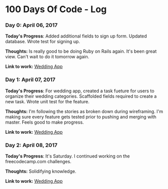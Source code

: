  # 100 Days Of Code - Log

### Day 0: April 06, 2017 

**Today's Progress**: Added additional fields to sign up form. Updated database. Wrote test for signing up. 

**Thoughts:** Is really good to be doing Ruby on Rails again. It's been great view. Can't wait to do it tomorrow again.

**Link to work:** [Wedding App](https://github.com/jessmccay/wedding_app/commit/390b5fa040ecd2dcb512c212cb7b29d372a8d9db)

### Day 1: April 07, 2017 

**Today's Progress**: For wedding app, created a task fueture for users to organize their wedding categories. Scaffolded fields required to create a new task. Wrote unit test for the feature.  

**Thoughts:** I'm following the stories as broken down during wireframing. I'm making sure every feature gets tested prior to pushing and merging with master. Feels good to make progress. 

**Link to work:** [Wedding App](https://github.com/jessmccay/wedding_app/commit/82badb2ccbbd190f4938c0cf910c31a70521f79d)

### Day 2: April 08, 2017 

**Today's Progress**: It's Saturday. I continued working on the freecodecamp.com challenges.

**Thoughts:** Solidifying knowledge. 

**Link to work:** [Wedding App](https://www.freecodecamp.com/challenges/stand-in-line)

